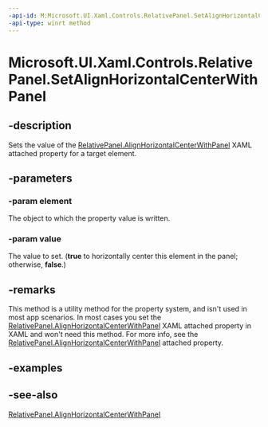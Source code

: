 ```yaml
---
-api-id: M:Microsoft.UI.Xaml.Controls.RelativePanel.SetAlignHorizontalCenterWithPanel(Microsoft.UI.Xaml.UIElement,System.Boolean)
-api-type: winrt method
---
```


<!-- Method syntax
public void SetAlignHorizontalCenterWithPanel(Windows.UI.Xaml.UIElement element, System.Boolean value)
-->

# Microsoft.UI.Xaml.Controls.RelativePanel.SetAlignHorizontalCenterWithPanel

## -description
Sets the value of the [RelativePanel.AlignHorizontalCenterWithPanel](/uwp/api/microsoft.ui.xaml.controls.relativepanel#xaml-attached-properties) XAML attached property for a target element.

## -parameters
### -param element
The object to which the property value is written.

### -param value
The value to set. (**true** to horizontally center this element in the panel; otherwise, **false**.)

## -remarks
This method is a utility method for the property system, and isn't used in most app scenarios. In most cases you set the [RelativePanel.AlignHorizontalCenterWithPanel](/uwp/api/microsoft.ui.xaml.controls.relativepanel#xaml-attached-properties) XAML attached property in XAML and won't need this method. For more info, see the [RelativePanel.AlignHorizontalCenterWithPanel](/uwp/api/microsoft.ui.xaml.controls.relativepanel#xaml-attached-properties) attached property.

## -examples

## -see-also
[RelativePanel.AlignHorizontalCenterWithPanel](/uwp/api/microsoft.ui.xaml.controls.relativepanel#xaml-attached-properties)

